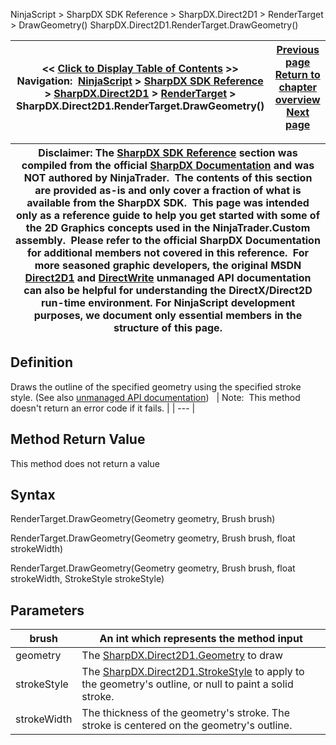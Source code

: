 ﻿
NinjaScript > SharpDX SDK Reference > SharpDX.Direct2D1 > RenderTarget > DrawGeometry()
SharpDX.Direct2D1.RenderTarget.DrawGeometry()

| << [Click to Display Table of Contents](sharpdx_direct2d1_rendertarget_drawgeometry.md) >> **Navigation:**     [NinjaScript](ninjascript.md) > [SharpDX SDK Reference](sharpdx_sdk_reference.md) > [SharpDX.Direct2D1](sharpdx_direct2d1.md) > [RenderTarget](sharpdx_direct2d1_rendertarget.md) > SharpDX.Direct2D1.RenderTarget.DrawGeometry() | [Previous page](sharpdx_direct2d1_rendertarget_drawellipse.md) [Return to chapter overview](sharpdx_direct2d1_rendertarget.md) [Next page](sharpdx_direct2d1_rendertarget_drawline.md) |
| --- | --- |

| Disclaimer: The [SharpDX SDK Reference](sharpdx_sdk_reference.md) section was compiled from the official [SharpDX Documentation](http://sharpdx.org/) and was NOT authored by NinjaTrader.  The contents of this section are provided as-is and only cover a fraction of what is available from the SharpDX SDK.  This page was intended only as a reference guide to help you get started with some of the 2D Graphics concepts used in the NinjaTrader.Custom assembly.  Please refer to the official SharpDX Documentation for additional members not covered in this reference.  For more seasoned graphic developers, the original MSDN [Direct2D1](https://msdn.microsoft.com/en-us/library/windows/desktop/dd370990.aspx) and [DirectWrite](https://msdn.microsoft.com/en-us/library/windows/desktop/dd368038.aspx) unmanaged API documentation can also be helpful for understanding the DirectX/Direct2D run-time environment. For NinjaScript development purposes, we document only essential members in the structure of this page. |
| --- |

## Definition
Draws the outline of the specified geometry using the specified stroke style.
(See also [unmanaged API documentation](http://msdn.microsoft.com/en-us/library/dd371890.aspx))
 
| Note:  This method doesn't return an error code if it fails. |
| --- |

## Method Return Value
This method does not return a value
 
## Syntax
RenderTarget.DrawGeometry(Geometry geometry, Brush brush)  

RenderTarget.DrawGeometry(Geometry geometry, Brush brush, float strokeWidth)  

RenderTarget.DrawGeometry(Geometry geometry, Brush brush, float strokeWidth, StrokeStyle strokeStyle)
## Parameters
| brush | An int which represents the method input |
| --- | --- |
| geometry | The [SharpDX.Direct2D1.Geometry](sharpdx_direct2d1_pathgeometry.md) to draw |
| strokeStyle | The [SharpDX.Direct2D1.StrokeStyle](sharpdx_direct2d1_strokestyle.md) to apply to the geometry's outline, or null to paint a solid stroke. |
| strokeWidth | The thickness of the geometry's stroke. The stroke is centered on the geometry's outline. |


